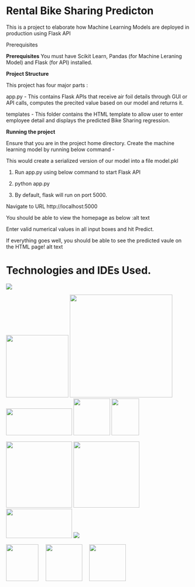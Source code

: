 # Rental Bike Sharing Predicton
This is a  project to elaborate how Machine Learning Models are deployed in production using Flask API

Prerequisites

**Prerequisites**
You must have Scikit Learn, Pandas (for Machine Leraning Model) and Flask (for API) installed.


**Project Structure**

This project has four major parts :


app.py - This contains Flask APIs that receive air foil details through GUI or API calls, computes the precited value based on our model and returns it.


templates - This folder contains the HTML template to allow user to enter employee detail and displays the predicted Bike Sharing regression.

**Running the project**

Ensure that you are in the project home directory. Create the machine learning model by running below command -



This would create a serialized version of our model into a file model.pkl



1. Run app.py using below command to start Flask API

2. python app.py

3. By default, flask will run on port 5000.



Navigate to URL http://localhost:5000

You should be able to view the homepage as below :alt text



Enter valid numerical values in all  input boxes and hit Predict.



If everything goes well, you should be able to see the predicted vaule on the HTML page! alt text

# Technologies and IDEs Used.

![](https://forthebadge.com/images/badges/made-with-python.svg)

[<img target="_blank" src="https://flask.palletsprojects.com/en/1.1.x/_images/flask-logo.png" width=170>](https://flask.palletsprojects.com/en/1.1.x/) [<img target="_blank" src="https://number1.co.za/wp-content/uploads/2017/10/gunicorn_logo-300x85.png" width=280>](https://gunicorn.org) [<img src="https://upload.wikimedia.org/wikipedia/en/a/a9/Heroku_logo.png" width="180" height="73">](https://en.wikipedia.org/wiki/Heroku) [<img src="https://upload.wikimedia.org/wikipedia/commons/thumb/6/61/HTML5_logo_and_wordmark.svg/120px-HTML5_logo_and_wordmark.svg.png" width="100" height="100">](https://en.wikipedia.org/wiki/HTML) [<img src="https://upload.wikimedia.org/wikipedia/commons/thumb/d/d5/CSS3_logo_and_wordmark.svg/120px-CSS3_logo_and_wordmark.svg.png" width="75" height="100">](https://en.wikipedia.org/wiki/CSS)

[<img src="https://upload.wikimedia.org/wikipedia/commons/thumb/e/ed/Pandas_logo.svg/300px-Pandas_logo.svg.png" width="180">](https://en.wikipedia.org/wiki/Pandas_(software)) [<img src="https://upload.wikimedia.org/wikipedia/commons/thumb/3/31/NumPy_logo_2020.svg/220px-NumPy_logo_2020.svg.png" width="180">](https://en.wikipedia.org/wiki/NumPy) [<img src="https://upload.wikimedia.org/wikipedia/en/thumb/5/56/Matplotlib_logo.svg/300px-Matplotlib_logo.svg.png" width="180" height="80">](https://en.wikipedia.org/wiki/Matplotlib) [<img src="https://upload.wikimedia.org/wikipedia/commons/thumb/0/05/Scikit_learn_logo_small.svg/220px-Scikit_learn_logo_small.svg.png">](https://en.wikipedia.org/wiki/Scikit-learn)

[<img src="https://upload.wikimedia.org/wikipedia/commons/thumb/3/38/Jupyter_logo.svg/250px-Jupyter_logo.svg.png" width="88" height="100">](https://en.wikipedia.org/wiki/Project_Jupyter) &nbsp; &nbsp; [<img src="https://upload.wikimedia.org/wikipedia/en/thumb/d/d2/Sublime_Text_3_logo.png/150px-Sublime_Text_3_logo.png" width="100" height="100">](https://en.wikipedia.org/wiki/Sublime_Text) &nbsp; &nbsp; [<img src="https://upload.wikimedia.org/wikipedia/commons/thumb/a/a1/PyCharm_Logo.svg/64px-PyCharm_Logo.svg.png" width="100" height="100">](https://en.wikipedia.org/wiki/PyCharm)










